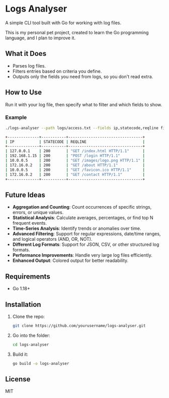 # Logs Analyser

A simple CLI tool built with Go for working with log files. 

This is my personal pet project, created to learn the Go programming language, and I plan to improve it.

## What it Does

- Parses log files.
- Filters entries based on criteria you define.
- Outputs only the fields you need from logs, so you don't read extra.

## How to Use

Run it with your log file, then specify what to filter and which fields to show.

### Example
```bash
./logs-analyser --path logs/access.txt --fields ip,statecode,reqline filter --state-code=200 

+--------------+-----------+---------------------------------+
| IP           | STATECODE | REQLINE                         |
+--------------+-----------+---------------------------------+
| 127.0.0.1    | 200       | "GET /index.html HTTP/1.1"      |
| 192.168.1.15 | 200       | "POST /login HTTP/1.1"          |
| 10.0.0.5     | 200       | "GET /images/logo.png HTTP/1.1" |
| 172.16.0.2   | 200       | "GET /about HTTP/1.1"           |
| 10.0.0.5     | 200       | "GET /favicon.ico HTTP/1.1"     |
| 172.16.0.2   | 200       | "GET /contact HTTP/1.1"         |
+--------------+-----------+---------------------------------+
```

## Future Ideas

- **Aggregation and Counting**: Count occurrences of specific strings, errors, or unique values.
- **Statistical Analysis**: Calculate averages, percentages, or find top N frequent events.
- **Time-Series Analysis**: Identify trends or anomalies over time.
- **Advanced Filtering**: Support for regular expressions, date/time ranges, and logical operators (AND, OR, NOT).
- **Different Log Formats**: Support for JSON, CSV, or other structured log formats.
- **Performance Improvements**: Handle very large log files efficiently.
- **Enhanced Output**: Colored output for better readability.

## Requirements

- Go 1.18+

## Installation

1. Clone the repo:
   ```bash
   git clone https://github.com/yourusername/logs-analyser.git
   ```
2. Go into the folder:
   ```bash
   cd logs-analyser
   ```
3. Build it:
   ```bash
   go build -o logs-analyser
   ```

## License

MIT